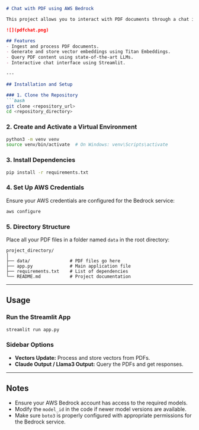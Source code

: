 ```markdown
# Chat with PDF using AWS Bedrock

This project allows you to interact with PDF documents through a chat interface powered by AWS Bedrock models. The application ingests PDF data, generates vector embeddings, stores them in a vector database, and retrieves answers using LLMs like Claude and Llama3.

![](pdfchat.png)

## Features
- Ingest and process PDF documents.
- Generate and store vector embeddings using Titan Embeddings.
- Query PDF content using state-of-the-art LLMs.
- Interactive chat interface using Streamlit.

---

## Installation and Setup

### 1. Clone the Repository
```bash
git clone <repository_url>
cd <repository_directory>
```

### 2. Create and Activate a Virtual Environment
```bash
python3 -m venv venv
source venv/bin/activate  # On Windows: venv\Scripts\activate
```

### 3. Install Dependencies
```bash
pip install -r requirements.txt
```

### 4. Set Up AWS Credentials
Ensure your AWS credentials are configured for the Bedrock service:
```bash
aws configure
```

### 5. Directory Structure
Place all your PDF files in a folder named `data` in the root directory:
```
project_directory/
│
├── data/               # PDF files go here
├── app.py              # Main application file
├── requirements.txt    # List of dependencies
└── README.md           # Project documentation
```

---

## Usage

### Run the Streamlit App
```bash
streamlit run app.py
```

### Sidebar Options
- **Vectors Update:** Process and store vectors from PDFs.
- **Claude Output / Llama3 Output:** Query the PDFs and get responses.

---

## Notes
- Ensure your AWS Bedrock account has access to the required models.
- Modify the `model_id` in the code if newer model versions are available.
- Make sure `boto3` is properly configured with appropriate permissions for the Bedrock service.
```